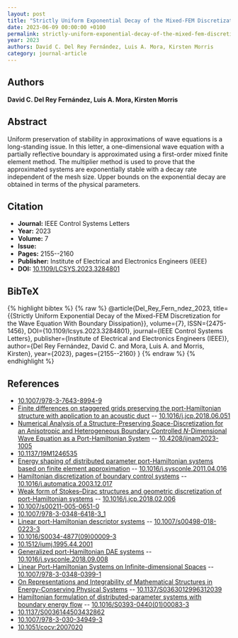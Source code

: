 ```yaml
---
layout: post
title: "Strictly Uniform Exponential Decay of the Mixed-FEM Discretization for the Wave Equation With Boundary Dissipation"
date: 2023-06-09 00:00:00 +0100
permalink: strictly-uniform-exponential-decay-of-the-mixed-fem-discretization-for-the-wave-equation-with-boundary-dissipation
year: 2023
authors: David C. Del Rey Fernández, Luis A. Mora, Kirsten Morris
category: journal-article
---
```

 
## Authors
**David C. Del Rey Fernández, Luis A. Mora, Kirsten Morris**
 
## Abstract
Uniform preservation of stability in approximations of wave equations is a long-standing issue. In this letter, a one-dimensional wave equation with a partially reflective boundary is approximated using a first-order mixed finite element method. The multiplier method is used to prove that the approximated systems are exponentially stable with a decay rate independent of the mesh size. Upper bounds on the exponential decay are obtained in terms of the physical parameters.
 
## Citation
- **Journal:** IEEE Control Systems Letters
- **Year:** 2023
- **Volume:** 7
- **Issue:** 
- **Pages:** 2155--2160
- **Publisher:** Institute of Electrical and Electronics Engineers (IEEE)
- **DOI:** [10.1109/LCSYS.2023.3284801](https://doi.org/10.1109/LCSYS.2023.3284801)
 
## BibTeX
{% highlight bibtex %}
{% raw %}
@article{Del_Rey_Fern_ndez_2023,
  title={{Strictly Uniform Exponential Decay of the Mixed-FEM Discretization for the Wave Equation With Boundary Dissipation}},
  volume={7},
  ISSN={2475-1456},
  DOI={10.1109/lcsys.2023.3284801},
  journal={IEEE Control Systems Letters},
  publisher={Institute of Electrical and Electronics Engineers (IEEE)},
  author={Del Rey Fernández, David C. and Mora, Luis A. and Morris, Kirsten},
  year={2023},
  pages={2155--2160}
}
{% endraw %}
{% endhighlight %}
 
## References
- [10.1007/978-3-7643-8994-9](https://doi.org/10.1007/978-3-7643-8994-9)
- [Finite differences on staggered grids preserving the port-Hamiltonian structure with application to an acoustic duct](finite-differences-on-staggered-grids-preserving-the-port-hamiltonian-structure-with-application-to-an-acoustic-duct) -- [10.1016/j.jcp.2018.06.051](https://doi.org/10.1016/j.jcp.2018.06.051)
- [Numerical Analysis of a Structure-Preserving Space-Discretization for an Anisotropic and Heterogeneous Boundary Controlled $N$-Dimensional Wave Equation as a Port-Hamiltonian System](numerical-analysis-of-a-structure-preserving-space-discretization-for-an-anisotropic-and-heterogeneous-boundary-controlled-n-dimensional-wave-equation-as-a-port-hamiltonian-system) -- [10.4208/ijnam2023-1005](https://doi.org/10.4208/ijnam2023-1005)
- [10.1137/19M1246535](https://doi.org/10.1137/19M1246535)
- [Energy shaping of distributed parameter port-Hamiltonian systems based on finite element approximation](energy-shaping-of-distributed-parameter-port-hamiltonian-systems-based-on-finite-element-approximation) -- [10.1016/j.sysconle.2011.04.016](https://doi.org/10.1016/j.sysconle.2011.04.016)
- [Hamiltonian discretization of boundary control systems](hamiltonian-discretization-of-boundary-control-systems) -- [10.1016/j.automatica.2003.12.017](https://doi.org/10.1016/j.automatica.2003.12.017)
- [Weak form of Stokes–Dirac structures and geometric discretization of port-Hamiltonian systems](weak-form-of-stokes-dirac-structures-and-geometric-discretization-of-port-hamiltonian-systems) -- [10.1016/j.jcp.2018.02.006](https://doi.org/10.1016/j.jcp.2018.02.006)
- [10.1007/s00211-005-0651-0](https://doi.org/10.1007/s00211-005-0651-0)
- [10.1007/978-3-0348-6418-3_1](https://doi.org/10.1007/978-3-0348-6418-3_1)
- [Linear port-Hamiltonian descriptor systems](linear-port-hamiltonian-descriptor-systems) -- [10.1007/s00498-018-0223-3](https://doi.org/10.1007/s00498-018-0223-3)
- [10.1016/S0034-4877(09)00009-3](https://doi.org/10.1016/S0034-4877(09)00009-3)
- [10.1512/iumj.1995.44.2001](https://doi.org/10.1512/iumj.1995.44.2001)
- [Generalized port-Hamiltonian DAE systems](generalized-port-hamiltonian-dae-systems) -- [10.1016/j.sysconle.2018.09.008](https://doi.org/10.1016/j.sysconle.2018.09.008)
- [Linear Port-Hamiltonian Systems on Infinite-dimensional Spaces](linear-port-hamiltonian-systems-on-infinite-dimensional-spaces) -- [10.1007/978-3-0348-0399-1](https://doi.org/10.1007/978-3-0348-0399-1)
- [On Representations and Integrability of Mathematical Structures in Energy-Conserving Physical Systems](on-representations-and-integrability-of-mathematical-structures-in-energy-conserving-physical-systems) -- [10.1137/S0363012996312039](https://doi.org/10.1137/S0363012996312039)
- [Hamiltonian formulation of distributed-parameter systems with boundary energy flow](hamiltonian-formulation-of-distributed-parameter-systems-with-boundary-energy-flow) -- [10.1016/S0393-0440(01)00083-3](https://doi.org/10.1016/S0393-0440(01)00083-3)
- [10.1137/S0036144503432862](https://doi.org/10.1137/S0036144503432862)
- [10.1007/978-3-030-34949-3](https://doi.org/10.1007/978-3-030-34949-3)
- [10.1051/cocv:2007020](https://doi.org/10.1051/cocv:2007020)


